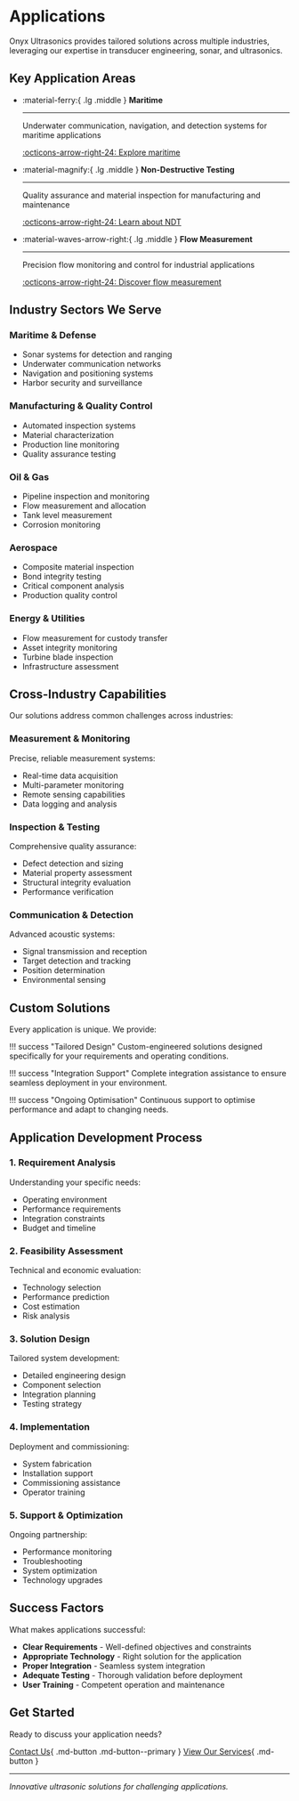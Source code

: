 # Applications

Onyx Ultrasonics provides tailored solutions across multiple industries, leveraging our expertise in transducer engineering, sonar, and ultrasonics.

## Key Application Areas

<div class="grid cards" markdown>

-   :material-ferry:{ .lg .middle } **Maritime**

    ---

    Underwater communication, navigation, and detection systems for maritime applications

    [:octicons-arrow-right-24: Explore maritime](maritime.md)

-   :material-magnify:{ .lg .middle } **Non-Destructive Testing**

    ---

    Quality assurance and material inspection for manufacturing and maintenance

    [:octicons-arrow-right-24: Learn about NDT](ndt.md)

-   :material-waves-arrow-right:{ .lg .middle } **Flow Measurement**

    ---

    Precision flow monitoring and control for industrial applications

    [:octicons-arrow-right-24: Discover flow measurement](flow.md)

</div>

## Industry Sectors We Serve

### Maritime & Defense

- Sonar systems for detection and ranging
- Underwater communication networks
- Navigation and positioning systems
- Harbor security and surveillance

### Manufacturing & Quality Control

- Automated inspection systems
- Material characterization
- Production line monitoring
- Quality assurance testing

### Oil & Gas

- Pipeline inspection and monitoring
- Flow measurement and allocation
- Tank level measurement
- Corrosion monitoring

### Aerospace

- Composite material inspection
- Bond integrity testing
- Critical component analysis
- Production quality control

### Energy & Utilities

- Flow measurement for custody transfer
- Asset integrity monitoring
- Turbine blade inspection
- Infrastructure assessment

## Cross-Industry Capabilities

Our solutions address common challenges across industries:

### Measurement & Monitoring

Precise, reliable measurement systems:

- Real-time data acquisition
- Multi-parameter monitoring
- Remote sensing capabilities
- Data logging and analysis

### Inspection & Testing

Comprehensive quality assurance:

- Defect detection and sizing
- Material property assessment
- Structural integrity evaluation
- Performance verification

### Communication & Detection

Advanced acoustic systems:

- Signal transmission and reception
- Target detection and tracking
- Position determination
- Environmental sensing

## Custom Solutions

Every application is unique. We provide:

!!! success "Tailored Design"
    Custom-engineered solutions designed specifically for your requirements and operating conditions.

!!! success "Integration Support"
    Complete integration assistance to ensure seamless deployment in your environment.

!!! success "Ongoing Optimisation"
    Continuous support to optimise performance and adapt to changing needs.

## Application Development Process

### 1. Requirement Analysis

Understanding your specific needs:

- Operating environment
- Performance requirements
- Integration constraints
- Budget and timeline

### 2. Feasibility Assessment

Technical and economic evaluation:

- Technology selection
- Performance prediction
- Cost estimation
- Risk analysis

### 3. Solution Design

Tailored system development:

- Detailed engineering design
- Component selection
- Integration planning
- Testing strategy

### 4. Implementation

Deployment and commissioning:

- System fabrication
- Installation support
- Commissioning assistance
- Operator training

### 5. Support & Optimization

Ongoing partnership:

- Performance monitoring
- Troubleshooting
- System optimization
- Technology upgrades

## Success Factors

What makes applications successful:

- **Clear Requirements** - Well-defined objectives and constraints
- **Appropriate Technology** - Right solution for the application
- **Proper Integration** - Seamless system integration
- **Adequate Testing** - Thorough validation before deployment
- **User Training** - Competent operation and maintenance

## Get Started

Ready to discuss your application needs?

[Contact Us](../contact.md){ .md-button .md-button--primary }
[View Our Services](../services/index.md){ .md-button }

---

*Innovative ultrasonic solutions for challenging applications.*
